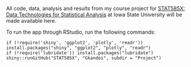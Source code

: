 All code, data, analysis and results from my course project for [STAT585X: Data Technologies for Statistical Analysis](https://stat585-at-isu.github.io/index.html) at Iowa State University will be made available here.

To run the app through RStudio, run the following commands:

```{r}
if (!require('shiny', 'ggplot2', 'plotly', 'readr')) install.packages("shiny", "ggplot2", "plotly", "readr")
if (!require('lubridate')) install.packages("lubridate")
shiny::runGitHub("STAT585X", "Gkandoi", subdir = "Project")
```